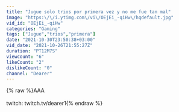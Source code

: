```yaml
---
title: "Jugue solo trios por primera vez y no me fue tan mal"
image: "https:\/\/i.ytimg.com\/vi\/OEjEi_-qiHw\/hqdefault.jpg"
vid_id: "OEjEi_-qiHw"
categories: "Gaming"
tags: ["Jugue","trios","primera"]
date: "2021-10-30T23:50:38+03:00"
vid_date: "2021-10-26T21:55:27Z"
duration: "PT12M7S"
viewcount: "6"
likeCount: "2"
dislikeCount: "0"
channel: "Dearer"
---
```

{% raw %}AAA<br /><br />twitch: twitch.tv/dearer1{% endraw %}
